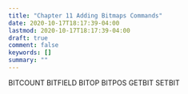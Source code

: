 ```yaml
---
title: "Chapter 11 Adding Bitmaps Commands"
date: 2020-10-17T18:17:39-04:00
lastmod: 2020-10-17T18:17:39-04:00
draft: true
comment: false
keywords: []
summary: ""
---
```


<!--more-->

BITCOUNT
BITFIELD
BITOP
BITPOS
GETBIT
SETBIT
